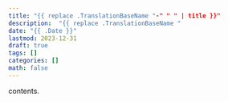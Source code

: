 ```yaml
---
title: "{{ replace .TranslationBaseName "-" " " | title }}"
description:  "{{ replace .TranslationBaseName "
date: "{{ .Date }}"
lastmod: 2023-12-31
draft: true
tags: []
categories: []
math: false
---
```


contents.
